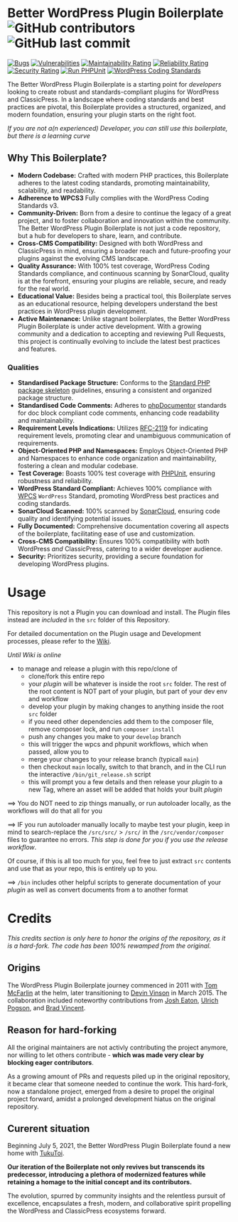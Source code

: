 # Better WordPress Plugin Boilerplate ![GitHub contributors](https://img.shields.io/github/contributors/TukuToi/better-wp-plugin-boilerplate) ![GitHub last commit](https://img.shields.io/github/last-commit/TukuToi/better-wp-plugin-boilerplate)
[![Bugs](https://sonarcloud.io/api/project_badges/measure?project=TukuToi_better-wp-plugin-boilerplate&metric=bugs)](https://sonarcloud.io/dashboard?id=TukuToi_better-wp-plugin-boilerplate) [![Vulnerabilities](https://sonarcloud.io/api/project_badges/measure?project=TukuToi_better-wp-plugin-boilerplate&metric=vulnerabilities)](https://sonarcloud.io/dashboard?id=TukuToi_better-wp-plugin-boilerplate) [![Maintainability Rating](https://sonarcloud.io/api/project_badges/measure?project=TukuToi_better-wp-plugin-boilerplate&metric=sqale_rating)](https://sonarcloud.io/dashboard?id=TukuToi_better-wp-plugin-boilerplate) [![Reliability Rating](https://sonarcloud.io/api/project_badges/measure?project=TukuToi_better-wp-plugin-boilerplate&metric=reliability_rating)](https://sonarcloud.io/dashboard?id=TukuToi_better-wp-plugin-boilerplate) [![Security Rating](https://sonarcloud.io/api/project_badges/measure?project=TukuToi_better-wp-plugin-boilerplate&metric=security_rating)](https://sonarcloud.io/dashboard?id=TukuToi_better-wp-plugin-boilerplate) [![Run PHPUnit](https://github.com/TukuToi/better-wp-plugin-boilerplate/actions/workflows/phpunit.yml/badge.svg)](https://github.com/TukuToi/better-wp-plugin-boilerplate/actions/workflows/phpunit.yml) [![WordPress Coding Standards](https://github.com/TukuToi/better-wp-plugin-boilerplate/actions/workflows/wpcs.yml/badge.svg)](https://github.com/TukuToi/better-wp-plugin-boilerplate/actions/workflows/wpcs.yml)

The Better WordPress Plugin Boilerplate is a starting point for *developers* looking to create robust and standards-compliant plugins for WordPress and ClassicPress. In a landscape where coding standards and best practices are pivotal, this Boilerplate provides a structured, organized, and modern foundation, ensuring your plugin starts on the right foot.

*If you are not a(n experienced) Developer, you can still use this boilerplate, but there is a learning curve*

## Why This Boilerplate?

- **Modern Codebase:** Crafted with modern PHP practices, this Boilerplate adheres to the latest coding standards, promoting maintainability, scalability, and readability.
- **Adherence to WPCS3** Fully complies with the WordPress Coding Standards v3.
- **Community-Driven:** Born from a desire to continue the legacy of a great project, and to foster collaboration and innovation within the community. The Better WordPress Plugin Boilerplate is not just a code repository, but a hub for developers to share, learn, and contribute.
- **Cross-CMS Compatibility:** Designed with both WordPress and ClassicPress in mind, ensuring a broader reach and future-proofing your plugins against the evolving CMS landscape.
- **Quality Assurance:** With 100% test coverage, WordPress Coding Standards compliance, and continuous scanning by SonarCloud, quality is at the forefront, ensuring your plugins are reliable, secure, and ready for the real world.
- **Educational Value:** Besides being a practical tool, this Boilerplate serves as an educational resource, helping developers understand the best practices in WordPress plugin development.
- **Active Maintenance:** Unlike stagnant boilerplates, the Better WordPress Plugin Boilerplate is under active development. With a growing community and a dedication to accepting and reviewing Pull Requests, this project is continually evolving to include the latest best practices and features.

### Qualities

- **Standardised Package Structure:** Conforms to the [Standard PHP package skeleton](https://github.com/php-pds/skeleton) guidelines, ensuring a consistent and organized package structure.
- **Standardised Code Comments:** Adheres to [phpDocumentor](https://docs.phpdoc.org/guide/guides/docblocks.html) standards for doc block compliant code comments, enhancing code readability and maintainability.
- **Requirement Levels Indications:** Utilizes [RFC-2119](https://datatracker.ietf.org/doc/html/rfc2119) for indicating requirement levels, promoting clear and unambiguous communication of requirements.
- **Object-Oriented PHP and Namespaces:** Employs Object-Oriented PHP and Namespaces to enhance code organization and maintainability, fostering a clean and modular codebase.
- **Test Coverage:** Boasts 100% test coverage with [PHPUnit](https://phpunit.de), ensuring robustness and reliability.
- **WordPress Standard Compliant:** Achieves 100% compliance with [WPCS](https://github.com/WordPress/WordPress-Coding-Standards) `WordPress` Standard, promoting WordPress best practices and coding standards.
- **SonarCloud Scanned:** 100% scanned by [SonarCloud](https://sonarcloud.io/projects), ensuring code quality and identifying potential issues.
- **Fully Documented:** Comprehensive documentation covering all aspects of the boilerplate, facilitating ease of use and customization.
- **Cross-CMS Compatibility:** Ensures 100% compatibility with both WordPress _and_ ClassicPress, catering to a wider developer audience.
- **Security:** Prioritizes security, providing a secure foundation for developing WordPress plugins.

# Usage

This repository is not a Plugin you can download and install. The Plugin files instead are _included_ in the `src` folder of this Repository.

For detailed documentation on the Plugin usage and Development processes, please refer to the [Wiki](https://github.com/TukuToi/better-wp-plugin-boilerplate/wiki).

_Until Wiki is online_
- to manage and release a plugin with this repo/clone of
    - clone/fork this entire repo
	- your _plugin_ will be whatever is inside the root `src` folder. The rest of the root content is NOT part of your plugin, but part of your dev env and workflow
    - develop your plugin by making changes to anything inside the root `src` folder
	- if you need other dependencies add them to the composer file, remove composer lock, and run `composer install`
	- push any changes you make to your `develop` branch
	- this will trigger the wpcs and phpunit workflows, which when passed, allow you to
	- merge your changes to your release branch (typicall `main`)
	- then checkout `main` locally, switch to that branch, and in the CLI run the interactive `/bin/git_release.sh` script
	- this will prompt you a few details and then release your _plugin_ to a new Tag, where an asset will be added that holds your built _plugin_

==> You do NOT need to zip things manually, or run autoloader locally, as the workflows will do that all for you

==> IF you run autoloader manually locally to maybe test your plugin, keep in mind to search-replace the `/src/src/` > `/src/` in the `/src/vendor/composer` files to guarantee no errors. _This step is done for you if you use the release workflow_.


Of course, if this is all too much for you, feel free to just extract `src` contents and use that as your repo, this is entirely up to you.

==> `/bin` includes other helpful scripts to generate documentation of your _plugin_ as well as convert documents from a to another format

# Credits

*This credits section is only here to honor the origins of the repository, as it is a hard-fork. The code has been 100% rewamped from the original.*

## Origins

The WordPress Plugin Boilerplate journey commenced in 2011 with [Tom McFarlin](https://twitter.com/tommcfarlin/) at the helm, later transitioning to [Devin Vinson](https://github.com/DevinVinson) in March 2015. The collaboration included noteworthy contributions from [Josh Eaton](https://twitter.com/jjeaton), [Ulrich Pogson](https://twitter.com/grapplerulrich), and [Brad Vincent](https://twitter.com/themergency).

## Reason for hard-forking 

All the original maintainers are not activly contributing the project anymore, nor willing to let others contribute - **which was made very clear by blocking eager contributors**.

As a growing amount of PRs and requests piled up in the original repository, it became clear that someone needed to continue the work. This hard-fork, now a standalone project, emerged from a desire to propel the original project forward, amidst a prolonged development hiatus on the original repository.

## Curerent situation

Beginning July 5, 2021, the Better WordPress Plugin Boilerplate found a new home with [TukuToi](https://www.tukutoi.com/).

**Our iteration of the Boilerplate not only revives but transcends its predecessor, introducing a plethora of modernized features while retaining a homage to the initial concept and its contributors.** 

The evolution, spurred by community insights and the relentless pursuit of excellence, encapsulates a fresh, modern, and collaborative spirit propelling the WordPress and ClassicPress ecosystems forward.
